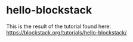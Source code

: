 # hello-blockstack

This is the result of the tutorial found here:
https://blockstack.org/tutorials/hello-blockstack/
